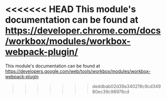 <<<<<<< HEAD
This module's documentation can be found at https://developer.chrome.com/docs/workbox/modules/workbox-webpack-plugin/
=======
This module's documentation can be found at https://developers.google.com/web/tools/workbox/modules/workbox-webpack-plugin
>>>>>>> deddbab02d39a340219c9cd34980ec39c98978cd
